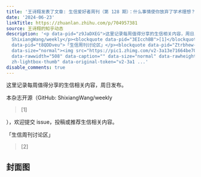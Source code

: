 ```yaml
---
title: '王诗翔发表了文章: 生信爱好者周刊（第 128 期）：什么事情使你放弃了学术理想？'
date: '2024-06-23'
linkTitle: https://zhuanlan.zhihu.com/p/704957381
source: 王诗翔的知乎动态
description: '<p data-pid="z9JaDXEG">这里记录每周值得分享的生信相关内容，周日发布。</p><p data-pid="Adl4iaBt">本杂志开源（GitHub:
  ShixiangWang/weekly</p><blockquote data-pid="3EIcchBB">[1]</blockquote>），欢迎提交 issue，投稿或推荐生信相关内容。<p
  data-pid="t8QDDveu">「生信周刊讨论区」</p><blockquote data-pid="Ztrbhew-">[2]</blockquote><h2>封面图</h2><figure
  data-size="normal"><img src="https://pic1.zhimg.com/v2-3a13e71664be70785e738f4c7063db04.jpg"
  data-rawwidth="508" data-caption="" data-size="normal" data-rawheight="215" class="origin_image
  zh-lightbox-thumb" data-original-token="v2-3a1 ...'
disable_comments: true
---
```

<p data-pid="z9JaDXEG">这里记录每周值得分享的生信相关内容，周日发布。</p><p data-pid="Adl4iaBt">本杂志开源（GitHub: ShixiangWang/weekly</p><blockquote data-pid="3EIcchBB">[1]</blockquote>），欢迎提交 issue，投稿或推荐生信相关内容。<p data-pid="t8QDDveu">「生信周刊讨论区」</p><blockquote data-pid="Ztrbhew-">[2]</blockquote><h2>封面图</h2><figure data-size="normal"><img src="https://pic1.zhimg.com/v2-3a13e71664be70785e738f4c7063db04.jpg" data-rawwidth="508" data-caption="" data-size="normal" data-rawheight="215" class="origin_image zh-lightbox-thumb" data-original-token="v2-3a1 ...